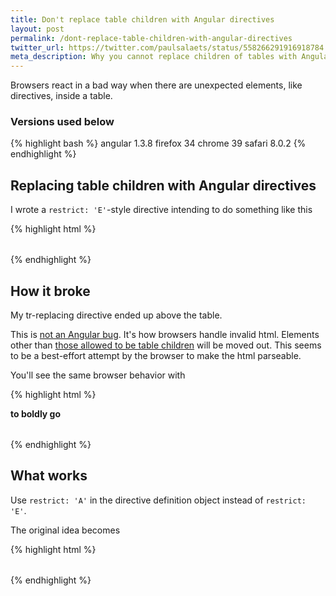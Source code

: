 ```yaml
---
title: Don't replace table children with Angular directives
layout: post
permalink: /dont-replace-table-children-with-angular-directives
twitter_url: https://twitter.com/paulsalaets/status/558266291916918784
meta_description: Why you cannot replace children of tables with Angular directives and how to work around it
---
```


Browsers react in a bad way when there are unexpected elements, like directives, inside a table.

### Versions used below

{% highlight bash %}
angular 1.3.8
firefox 34
chrome  39
safari  8.0.2
{% endhighlight %}

## Replacing table children with Angular directives

I wrote a `restrict: 'E'`-style directive intending to do something like this

{% highlight html %}
<table>
  <my-header-row></my-header-row>
  <my-row ng-repeat="..."></my-row>
</table>
{% endhighlight %}

## How it broke

My tr-replacing directive ended up above the table.

This is [not an Angular bug](https://github.com/angular/angular.js/issues/1459). It's how browsers handle invalid html. Elements other than [those allowed to be table children](https://developer.mozilla.org/en-US/docs/Web/HTML/Element/table) will be moved out. This seems to be a best-effort attempt by the browser to make the html parseable.

You'll see the same browser behavior with

{% highlight html %}
<table>
  <b>to boldly go</b>
</table>
{% endhighlight %}

## What works

Use `restrict: 'A'` in the directive definition object instead of `restrict: 'E'`.

The original idea becomes

{% highlight html %}
<table>
  <tr my-header-row></tr>
  <tr my-row ng-repeat="..."></tr>
</table>
{% endhighlight %}
